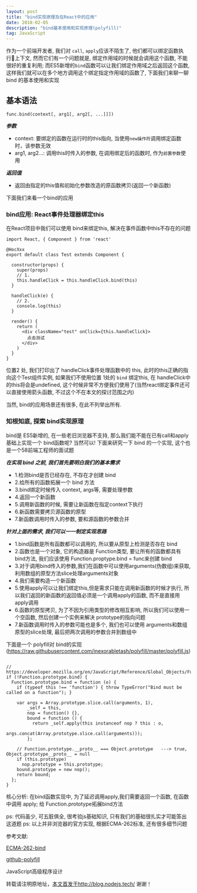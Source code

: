 ```yaml
---
layout: post
title: "bind实现原理及在React中的应用"
date: 2018-02-05 
description: "bind基本使用和实现原理(polyfill)"
tag: JavaScript 
---   
```




作为一个前端开发者, 我们对 `call`, `apply`应该不陌生了, 他们都可以绑定函数执行上下文, 然而它们有一个问题就是, 绑定作用域的时候就会调用这个函数, 不能很好的重复利用; 而ES5新增的`bind`函数可以让我们绑定作用域之后返回这个函数, 这样我们就可以在多个地方调用这个绑定指定作用域的函数了, 下面我们来聊一聊 bind 的基本使用和实现

## 基本语法
```text
func.bind(context[, arg1[, arg2[, ...]]])  
```
***参数***
* context: 要绑定的函数在运行时的this指向, 当使用`new操作符`调用绑定函数时，该参数无效
* arg1, arg2...: 调用this时传入的参数, 在调用绑定后的函数时, 作为`前置参数`使用


***返回值***
* 返回由指定的this值和初始化参数改造的原函数拷贝(返回一个新函数)

下面我们来看一个bind的应用

### bind应用: React事件处理器绑定this

在React项目中我们可以使用 bind来绑定this, 解决在事件函数中this不存在的问题
```text
import React, { Component } from 'react'

@HocXxx
export default class Test extends Component {

  constructor(props) {
    super(props)
    // 1.
    this.handleClick = this.handleClick.bind(this)
  }

  handleClick(e) {
    // 2.
    console.log(this)
  }

  render() {
    return (
      <div className="test" onClick={this.handleClick}>
        点击测试
      </div>
    )
  }
}
```

位置2 处, 我们打印出了 handleClick事件处理函数中的 this, 此时的this正确的指向这个Test组件实例, 如果我们不使用位置 1处的 `bind` 绑定this, 在 handleClick中的this将会是undefined, 这个时候非常不方便我们使用了(当然react绑定事件还可以直接使用箭头函数, 不过这个不在本文的探讨范围之内)

当然, bind的应用场景还有很多, 在此不列举出所有.

### 知根知底, 探索 bind实现原理
bind是 ES5新增的, 在一些老旧浏览器不支持, 那么我们能不能在已有call和apply基础上实现一个 bind函数呢?
当然可以!
下面来研究一下 bind 的一个实现, 这个也是一个58前端工程师的面试题

***在实现 bind 之前, 我们首先要明白我们的基本需求***
* 1.检测bind是否已经存在, 不存在才创建 bind
* 2.给所有的函数拓展一个 bind 方法
* 3.bind绑定时候传入 context, args等, 需要处理参数
* 4.返回一个新函数
* 5.调用新函数的时候, 需要让新函数在指定context下执行
* 6.新函数需要拷贝源函数的原型
* 7.新函数调用时传入的参数, 要和源函数的参数合并

***针对上面的需求, 我们可以一一制定实现思路***
* 1.bind函数是所有函数都可以调用的, 所以要从原型上检测是否存在 bind
* 2.函数也是一个对象, 它的构造器是 Function类型, 要让所有的函数都具有bind方法, 我们应该使用 Function.proptype.bind = func来创建  bind
* 3.对于调用bind传入的参数,我们在函数中可以使用arguments(伪数组)来获取, 利用数组的原型方法slice处理arguments对象
* 4.我们需要构造一个新函数 
* 5.使用apply可以让我们绑定this,但是需求只能在调用新函数的时候才执行, 所以我们返回的新函数的返回值必须是一个调用apply的函数, 而不是直接用apply调用
* 6.函数的原型拷贝, 为了不因为引用类型的修改相互影响, 所以我们可以使用一个空函数, 然后创建一个实例来解决 prototype的指向问题
* 7.新函数调用时传入的参数可能也是多个, 我们也可以使用 arguments和数组原型的slice处理, 最后把两次调用的参数合并到数组中


下面是一个 polyfill对 bind的实现 (https://raw.githubusercontent.com/inexorabletash/polyfill/master/polyfill.js)

```text

// https://developer.mozilla.org/en/JavaScript/Reference/Global_Objects/Function/bind
if (!Function.prototype.bind) {
  Function.prototype.bind = function (o) {
    if (typeof this !== 'function') { throw TypeError("Bind must be called on a function"); }

    var args = Array.prototype.slice.call(arguments, 1),
        _self = this,
        nop = function() {},
        bound = function () {
          return _self.apply(this instanceof nop ? this : o,
                            args.concat(Array.prototype.slice.call(arguments)));
        };

    // Function.prototype.__proto__ === Object.prototype   ---> true, Object.prototype__proto__ = null
    if (this.prototype)
      nop.prototype = this.prototype;
    bound.prototype = new nop();
    return bound;
  };
}

```

核心分析: 在bind函数实现中, 为了延迟调用apply,我们需要返回一个函数, 在函数中调用 apply; 给  Function.prototype拓展bind方法

ps: 代码虽少, 可五脏俱全, 很考验js基础知识, 只有我们的基础很扎实才可能答出这道题
ps: 以上并非浏览器的官方实现, 根据ECMA-262标准, 还有很多细节问题

参考文献:

[ECMA-262-bind](https://www.ecma-international.org/ecma-262/5.1/#sec-15.3.4.5)

[github-polyfill](https://raw.githubusercontent.com/inexorabletash/polyfill/master/polyfill.js)

JavaScript高级程序设计





转载请注明原地址，[本文首发于http://blog.nodejs.tech/](http://blog.nodejs.tech) 谢谢！
